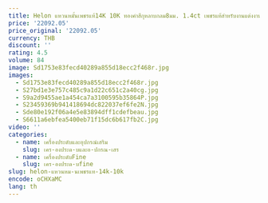 ```yaml
---
title: Helon แหวนหมั้นเพชรแท้14K 10K ทองคำสีกุหลาบกลม8มม. 1.4ct เพชรแท้สำหรับงานแต่งงาน
price: '22092.05'
price_original: '22092.05'
currency: THB
discount: ''
rating: 4.5
volume: 84
image: Sd1753e83fecd40289a855d18ecc2f468r.jpg
images:
  - Sd1753e83fecd40289a855d18ecc2f468r.jpg
  - S27bd1e3e757c485c9a1d22c651c2a40cg.jpg
  - S9a2d9455ae1a454ca7a3100595b35864P.jpg
  - S23459369b941418694dc822037ef6fe2N.jpg
  - Sde80e192f06a4e5e83894dff1cdefbeau.jpg
  - S6611a6ebfea5400eb71f15dc6b617fb2C.jpg
video: ''
categories:
  - name: เครื่องประดับและอุปกรณ์เสริม
    slug: เคร-องประด-บและอ-ปกรณ-เสร
  - name: เครื่องประดับFine
    slug: เคร-องประด-บfine
slug: helon-แหวนหม-นเพชรแท-14k-10k
encode: oCHXaMC
lang: th
---
```

  